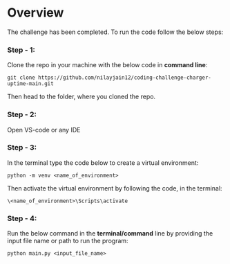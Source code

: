 # Overview

The challenge has been completed. To run the code follow the below steps:

### Step - 1:
Clone the repo in your machine with the below code in **command line**:
```
git clone https://github.com/nilayjain12/coding-challenge-charger-uptime-main.git
```
Then head to the folder, where you cloned the repo.

### Step - 2:
Open VS-code or any IDE

### Step - 3:
In the terminal type the code below to create a virtual environment:
```
python -m venv <name_of_environment>
```
Then activate the virtual environment by following the code, in the terminal:
```
\<name_of_environment>\Scripts\activate
```
### Step - 4:
Run the below command in the **terminal/command** line by providing the input file name or path to run the program:
```
python main.py <input_file_name>
```
